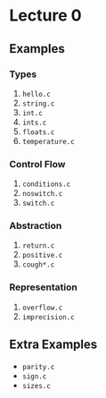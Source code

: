 # Lecture 0

## Examples

### Types 

1. `hello.c`
1. `string.c`
1. `int.c`
1. `ints.c`
1. `floats.c`
1. `temperature.c`

### Control Flow

1. `conditions.c`
1. `noswitch.c`
1. `switch.c`

### Abstraction

1. `return.c`
1. `positive.c`
1. `cough*.c`

### Representation

1. `overflow.c`
1. `imprecision.c`

## Extra Examples

- `parity.c`
- `sign.c`
- `sizes.c`
